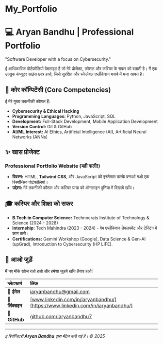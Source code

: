 # My_Portfolio
# 💻 Aryan Bandhu | Professional Portfolio

"Software Developer with a focus on Cybersecurity."

ई आधिकारिक पोर्टफोलियो वेबसाइट है जो मेरे प्रोजेक्ट, कौशल और करियर के सफर को बताती है। मैं एक उत्सुक कंप्यूटर साइंस छात्र हओ, जिसे सुरक्षित और स्केलेबल एप्लीकेशन बनाबे में मजा आवत है।

## 🚀 कोर कॉम्पिटेंसी (Core Competencies)

ई मेरे मुख्य तकनीकी कौशल हैं:

* **Cybersecurity & Ethical Hacking**
* **Programming Languages:** Python, JavaScript, SQL
* **Development:** Full-Stack Development, Mobile Application Development
* **Version Control:** Git & GitHub
* **AI/ML Interest:** AI Ethics, Artificial Intelligence (AI), Artificial Neural Networks (ANNs)

## ✨ खास प्रोजेक्ट

### Professional Portfolio Website (यही वाली!)
* **विवरण:** HTML, **Tailwind CSS**, और JavaScript को इस्तेमाल करके बनाओ गओ एक रिस्पॉन्सिव पोर्टफोलियो।
* **उद्देश्य:** मेरे तकनीकी कौशल और करियर यात्रा को ऑनलाइन दुनिया में दिखाबे खाँय।

## 🎓 करियर और शिक्षा को सफर

* **B.Tech in Computer Science:** Technocrats Institute of Technology & Science (2024 - 2028)
* **Internship:** Tech Mahindra (2023 - 2024) - वेब एप्लीकेशन डेवलपमेंट और टेस्टिंग में काम करो।
* **Certifications:** Gemini Workshop (Google), Data Science & Gen-AI (upGrad), Introduction to Cybersecurity (HP LIFE).

## 🔗 आओ जुड़ें

मैं नए मौके खोज रओ हओ और हमेशा जुड़बे खाँय तैयार हओ!

| प्लेटफार्म | लिंक |
| :--- | :--- |
| **📧 ईमेल** | iaryanbandhu@gmail.com |
| **🔗 लिंक्डइन** | [www.linkedin.com/in/iaryanbandhu/](https://www.linkedin.com/in/iaryanbandhu/)
| **🐙 GitHub** | [github.com/iaryanbandhu7](https://github.com/iaryanbandhu7)

---
*ई रिपॉजिटरी **Aryan Bandhu** द्वारा मेंटेन करी गई है। &copy; 2025*
